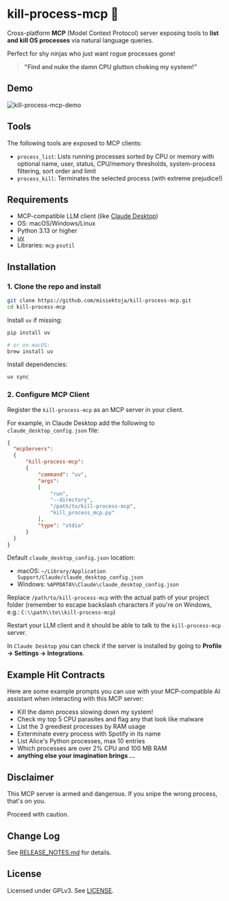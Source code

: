 # kill-process-mcp 🔫

Cross-platform **MCP** (Model Context Protocol) server exposing tools to **list and kill OS processes** via natural language queries.

Perfect for shy ninjas who just want rogue processes gone!

> **"Find and nuke the damn CPU glutton choking my system!"**

<a id="demo"></a>
## Demo

![kill-process-mcp-demo](https://raw.githubusercontent.com/misiektoja/kill-process-mcp/refs/heads/main/assets/kill-process-mcp-demo.gif)

<a id="tools"></a>
## Tools

The following tools are exposed to MCP clients:

- `process_list`: Lists running processes sorted by CPU or memory with optional name, user, status, CPU/memory thresholds, system-process filtering, sort order and limit
- `process_kill`: Terminates the selected process (with extreme prejudice!)

<a id="requirements"></a>
## Requirements

* MCP-compatible LLM client (like [Claude Desktop](https://claude.ai/download))
* OS: macOS/Windows/Linux
* Python 3.13 or higher
* [uv](https://github.com/astral-sh/uv)
* Libraries: `mcp` `psutil`

<a id="installation"></a>
## Installation

<a id="1-clone-the-repo-and-install"></a>
### 1. Clone the repo and install

```sh
git clone https://github.com/misiektoja/kill-process-mcp.git
cd kill-process-mcp
```

Install `uv` if missing:

```sh
pip install uv

# or on macOS: 
brew install uv
```

Install dependencies:

```sh
uv sync
```

<a id="2-configure-mcp-client"></a>
### 2. Configure MCP Client

Register the `kill-process-mcp` as an MCP server in your client.

For example, in Claude Desktop add the following to `claude_desktop_config.json` file:


  ```json
{
    "mcpServers":
    {
        "kill-process-mcp":
        {
            "command": "uv",
            "args":
            [
                "run",
                "--directory",
                "/path/to/kill-process-mcp",
                "kill_process_mcp.py"
            ],
            "type": "stdio"
        }
    }
}
  ```

Default `claude_desktop_config.json` location:
- macOS: `~/Library/Application Support/Claude/claude_desktop_config.json`
- Windows: `%APPDATA%\Claude\claude_desktop_config.json`

Replace `/path/to/kill-process-mcp` with the actual path of your project folder (remember to escape backslash characters if you're on Windows, e.g.: `C:\\path\\to\\kill-process-mcp`)

Restart your LLM client and it should be able to talk to the `kill-process-mcp` server.

In `Claude Desktop` you can check if the server is installed by going to **Profile → Settings → Integrations**.

<a id="example-hit-contracts"></a>
## Example Hit Contracts

Here are some example prompts you can use with your MCP-compatible AI assistant when interacting with this MCP server:

- Kill the damn process slowing down my system!
- Check my top 5 CPU parasites and flag any that look like malware
- List the 3 greediest processes by RAM usage
- Exterminate every process with Spotify in its name
- List Alice's Python processes, max 10 entries
- Which processes are over 2% CPU and 100 MB RAM
- **anything else your imagination brings ...**

<a id="disclaimer"></a>
## Disclaimer

This MCP server is armed and dangerous. If you snipe the wrong process, that's on you. 

Proceed with caution.

<a id="change-log"></a>
## Change Log

See [RELEASE_NOTES.md](https://github.com/misiektoja/kill-process-mcp/blob/main/RELEASE_NOTES.md) for details.

<a id="license"></a>
## License

Licensed under GPLv3. See [LICENSE](https://github.com/misiektoja/kill-process-mcp/blob/main/LICENSE).
